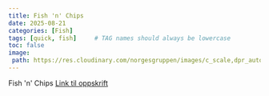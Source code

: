 ```yaml
---
title: Fish 'n' Chips
date: 2025-08-21
categories: [Fish]
tags: [quick, fish]     # TAG names should always be lowercase
toc: false
image:
 path: https://res.cloudinary.com/norgesgruppen/images/c_scale,dpr_auto,f_auto,q_auto:eco,w_420/gpere8ubncwgn53hridh/fish-and-chips
---
```

Fish 'n' Chips
[Link til oppskrift](https://meny.no/oppskrifter/fisk/fish-and-chips/)

